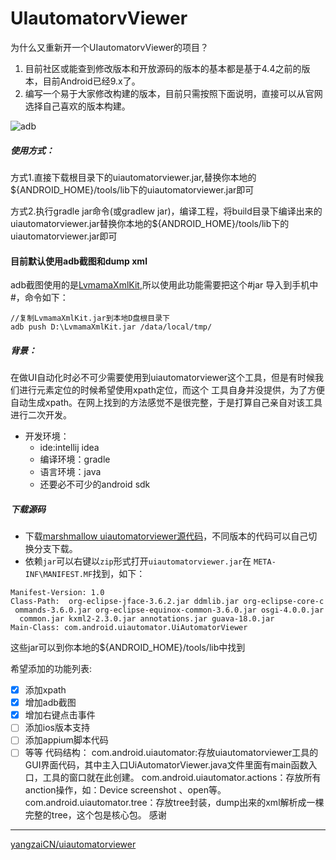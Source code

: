 UIautomatorvViewer
===

为什么又重新开一个UIautomatorvViewer的项目？
1. 目前社区或能查到修改版本和开放源码的版本的基本都是基于4.4之前的版本，目前Android已经9.x了。
2. 编写一个易于大家修改构建的版本，目前只需按照下面说明，直接可以从官网选择自己喜欢的版本构建。

![adb](./images/adb.png)

##### 使用方式：
方式1.直接下载根目录下的uiautomatorviewer.jar,替换你本地的${ANDROID_HOME}/tools/lib下的uiautomatorviewer.jar即可

方式2.执行gradle jar命令(或gradlew jar)，编译工程，将build目录下编译出来的uiautomatorviewer.jar替换你本地的${ANDROID_HOME}/tools/lib下的uiautomatorviewer.jar即可

#### 目前默认使用adb截图和dump xml

adb截图使用的是[LvmamaXmlKit](https://testerhome.com/topics/12459),所以使用此功能需要把这个#jar 导入到手机中#，命令如下：
```
//复制LvmamaXmlKit.jar到本地D盘根目录下
adb push D:\LvmamaXmlKit.jar /data/local/tmp/
```

##### 背景：
在做UI自动化时必不可少需要使用到uiautomatorviewer这个工具，但是有时候我们进行元素定位的时候希望使用xpath定位，而这个 工具自身并没提供，为了方便自动生成xpath。在网上找到的方法感觉不是很完整，于是打算自己亲自对该工具进行二次开发。
- 开发环境：
    - ide:intellij idea
    - 编译环境：gradle
    - 语言环境：java
    - 还要必不可少的android sdk
    
    
##### 下载源码
- 下载[marshmallow uiautomatorviewer源代码](https://android.googlesource.com/platform/tools/swt/+/marshmallow-mr3-release/uiautomatorviewer/)，不同版本的代码可以自己切换分支下载。
- 依赖`jar`可以右键以`zip`形式打开`uiautomatorviewer.jar`在 `META-INF\MANIFEST.MF`找到，如下：
```
Manifest-Version: 1.0
Class-Path:  org-eclipse-jface-3.6.2.jar ddmlib.jar org-eclipse-core-c
 ommands-3.6.0.jar org-eclipse-equinox-common-3.6.0.jar osgi-4.0.0.jar
  common.jar kxml2-2.3.0.jar annotations.jar guava-18.0.jar
Main-Class: com.android.uiautomator.UiAutomatorViewer
```
这些jar可以到你本地的${ANDROID_HOME}/tools/lib中找到

希望添加的功能列表:

* [x] 添加xpath
* [x] 增加adb截图
* [x] 增加右键点击事件
* [ ] 添加ios版本支持
* [ ] 添加appium脚本代码
* [ ] 等等
代码结构：
com.android.uiautomator:存放uiautomatorviewer工具的GUI界面代码，其中主入口UiAutomatorViewer.java文件里面有main函数入口，工具的窗口就在此创建。
com.android.uiautomator.actions：存放所有anction操作，如：Device screenshot 、open等。
com.android.uiautomator.tree：存放tree封装，dump出来的xml解析成一棵完整的tree，这个包是核心包。
感谢
---
[yangzaiCN/uiautomatorviewer](https://github.com/yangzaiCN/uiautomatorviewer)